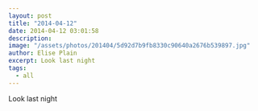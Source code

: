 ```yaml
---
layout: post
title: "2014-04-12"
date: 2014-04-12 03:01:58
description: 
image: "/assets/photos/201404/5d92d7b9fb8330c90640a2676b539897.jpg"
author: Elise Plain
excerpt: Look last night
tags: 
  - all
---
```


Look last night
<p></p>
